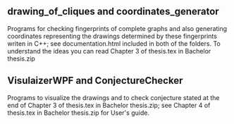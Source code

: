 ## drawing_of_cliques and coordinates_generator

Programs for checking fingerprints of complete graphs and also generating coordinates representing the drawings determined by these fingerprints writen in C++; see documentation.html included in both of the folders. To understand the ideas you can read Chapter 3 of thesis.tex in Bachelor thesis.zip

## VisulaizerWPF and ConjectureChecker

Programs to visualize the drawings and to check conjecture stated at the end of Chapter 3 of thesis.tex in Bachelor thesis.zip; see Chapter 4 of thesis.tex in Bachelor thesis.zip for User's guide.